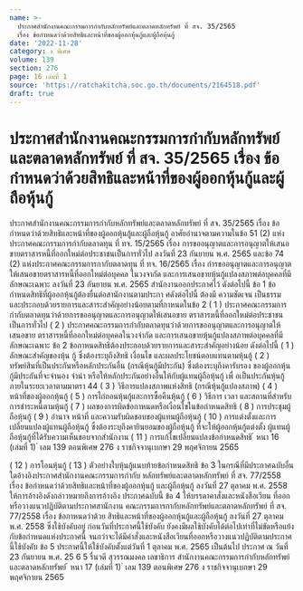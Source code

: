 ```yaml
---
name: >-
  ประกาศสำนักงานคณะกรรมการกำกับหลักทรัพย์และตลาดหลักทรัพย์ ที่ สจ. 35/2565
  เรื่อง ข้อกำหนดว่าด้วยสิทธิและหน้าที่ของผู้ออกหุ้นกู้และผู้ถือหุ้นกู้
date: '2022-11-28'
category: ง พิเศษ
volume: 139
section: 276
page: 16 เล่มที่ 1
source: 'https://ratchakitcha.soc.go.th/documents/2164518.pdf'
draft: true
---
```


# ประกาศสำนักงานคณะกรรมการกำกับหลักทรัพย์และตลาดหลักทรัพย์ ที่ สจ. 35/2565 เรื่อง ข้อกำหนดว่าด้วยสิทธิและหน้าที่ของผู้ออกหุ้นกู้และผู้ถือหุ้นกู้

ประกาศสำนักงานคณะกรรมการกำกับหลักทรัพย์และตลาดหลักทรัพย์ ที่ สจ. 35/2565 เรื่อง ข้อกำหนดว่าด้วยสิทธิและหน้าที่ของผู้ออกหุ้นกู้และผู้ถือหุ้นกู้ อาศัยอำนาจตามความในข้อ 51 (2) แห่งประกาศคณะกรรมการกำกับตลาดทุน ที่ ทจ. 15/2565 เรื่อง การขออนุญาตและการอนุญาตให้เสนอขายตราสารหนี้ที่ออกใหม่ต่อประชาชนเป็นการทั่วไป ลงวันที่ 23 กันยายน พ.ศ. 2565 และข้อ 74 (2) แห่งประกาศคณะกรรมการกากับตลาดทุน ที่ ทจ. 16/2565 เรื่อง กำรขออนุญาตและการอนุญาตให้เสนอขายตราสารหนี้ที่ออกใหม่ต่อบุคคล ในวงจากัด และการเสนอขายหุ้นกู้แปลงสภาพต่อบุคคลที่มีลักษณะเฉพาะ ลงวันที่ 23 กันยายน พ.ศ. 2565 สำนักงานออกประกาศไว้ ดังต่อไปนี้ ข้อ 1 ข้อกำหนดสิทธิที่ผู้ออกหุ้นกู้ต้องยื่นต่อสานักงานตามประกา ศดังต่อไปนี้ ต้องมี ความชัดเจน เป็นธรรม และประกอบด้วยรายการและสาระสำคัญอย่างน้อยตามที่กาหนดในข้อ 2 ( 1 ) ประกาศคณะกรรมการกำกับตลาดทุนว่าด้วยการขออนุญาตและการอนุญาตให้เสนอขาย ตราสารหนี้ที่ออกใหม่ต่อประชาชนเป็นการทั่วไป ( 2 ) ประกาศคณะกรรมการกำกับตลาดทุนว่าด้วยการขออนุญาตและการอนุญาตให้เสนอขาย ตราสารหนี้ที่ออกใหม่ต่อบุคคลในวงจำกัด และการเสนอขายหุ้นกู้แปลงสภาพต่อบุคคลที่มี ลักษณะเฉพาะ ข้อ 2 ข้อกาหนดสิทธิต้องประกอบด้วยรายการและสาระสำคัญอย่างน้อย ดังต่อไปนี้ ( 1 ) ลักษณะสำคัญของหุ้น กู้ ซึ่งต้องระบุถึงสิทธิ เงื่อนไข และผลประโยชน์ตอบแทนตามหุ้นกู้ ( 2 ) ทรัพย์สินที่เป็นประกันหรือหลักประกันอื่น (กรณีหุ้นกู้มีประกัน) ซึ่งต้องระบุถึงคารับรอง ของผู้ออกหุ้นกู้มีประกันที่จะจำนอง จำนำ หรือให้หลักประกันอย่างอื่นให้กับผู้แทนผู้ถือหุ้นกู้ เพื่ อเป็นประกันหุ้นกู้ภายในระยะเวลาตามมาตรา 44 ( 3 ) วิธีการแปลงสภาพแห่งสิทธิ (กรณีหุ้นกู้แปลงสภาพ) ( 4 ) หน้าที่ของผู้ออกหุ้นกู้ ( 5 ) การไถ่ถอนหุ้นกู้และการซื้อคืนหุ้นกู้ ( 6 ) วิธีการ เวลา และสถานที่สำหรับการชำระหนี้ตามหุ้นกู้ ( 7 ) ผลของการผิดข้อกาหนดหรือเงื่อนไขในข้อกำหนดสิทธิ ( 8 ) การประชุมผู้ถือหุ้นกู้ ( 9 ) อำนาจ หน้าที่ และความรับผิดชอบของผู้แทนผู้ถือหุ้นกู้ ( 10 ) การแต่งตั้งและการเปลี่ยนแปลงผู้แทนผู้ถือหุ้นกู้ ซึ่งต้องระบุถึงคายินยอมของผู้ถือหุ้นกู้ ที่จะให้ผู้ออกหุ้นกู้แต่งตั้ง ผู้แทนผู้ถือหุ้นกู้ที่ได้รับความเห็นชอบจากสำนักงาน ( 11 ) การแก้ไขเปลี่ยนแปลงข้อกำหนดสิทธิ ้ หนา 16 (เล่มที่ 1) ่ เลม 139 ตอนพิเศษ 276 ง ราชกิจจานุเบกษา 29 พฤศจิกายน 2565

( 12 ) การโอนหุ้นกู้ ( 13 ) ตัวอย่างใบหุ้นกู้แนบท้ายข้อกำหนดสิทธิ ข้อ 3 ในกรณีที่มีประกาศฉบับอื่นใดอ้างอิงประกาศสำนักงานคณะกรรมการกำกับ หลักทรัพย์และตลาดหลักทรัพย์ ที่ สจ. 77/2558 เรื่อง ข้อกำหนดว่าด้วยสิทธิและหน้าที่ของผู้ออกหุ้นกู้ และผู้ถือหุ้นกู้ ลงวันที่ 27 ตุลาคม พ.ศ. 2558 ให้การอ้างอิงดังกล่าวหมายถึงการอ้างอิง ประกาศฉบับนี้ ข้อ 4 ให้บรรดาคาสั่งและหนังสือเวียน ที่ออกหรือวางแนวปฏิบัติตามประกาศสานักงาน คณะกรรมการกากับหลักทรัพย์และตลาดหลักทรัพย์ ที่ สจ. 77/2558 เรื่อง ข้อกาหนดว่าด้วย สิทธิและหน้าที่ของผู้ออกหุ้นกู้และผู้ถือหุ้นกู้ ลงวันที่ 27 ตุลาคม พ.ศ. 2558 ซึ่งใช้บังคับอยู่ ก่อนวันที่ประกาศนี้ใช้บังคับ ยังคงมีผลใช้บังคับได้ต่อไปเท่าที่ไม่ขัดหรือแย้งกับข้อกำหนดแห่งประกาศนี้ จนกว่าจะได้มีคำสั่งและหนังสือเวียนที่ออกหรือวางแนวปฏิบัติตามประกาศนี้ใช้บังคับ ข้อ 5 ประกาศนี้ให้ใช้บังคับตั้งแต่วันที่ 1 ตุลาคม พ.ศ. 2565 เป็นต้นไป ประกาศ ณ วันที่ 23 กันยายน พ.ศ. 25 6 5 รื่นวดี สุวรรณมงคล เลขาธิการ สำนักงานคณะกรรมการกำกับหลักทรัพย์และตลาดหลักทรัพย์ ้ หนา 17 (เล่มที่ 1) ่ เลม 139 ตอนพิเศษ 276 ง ราชกิจจานุเบกษา 29 พฤศจิกายน 2565

